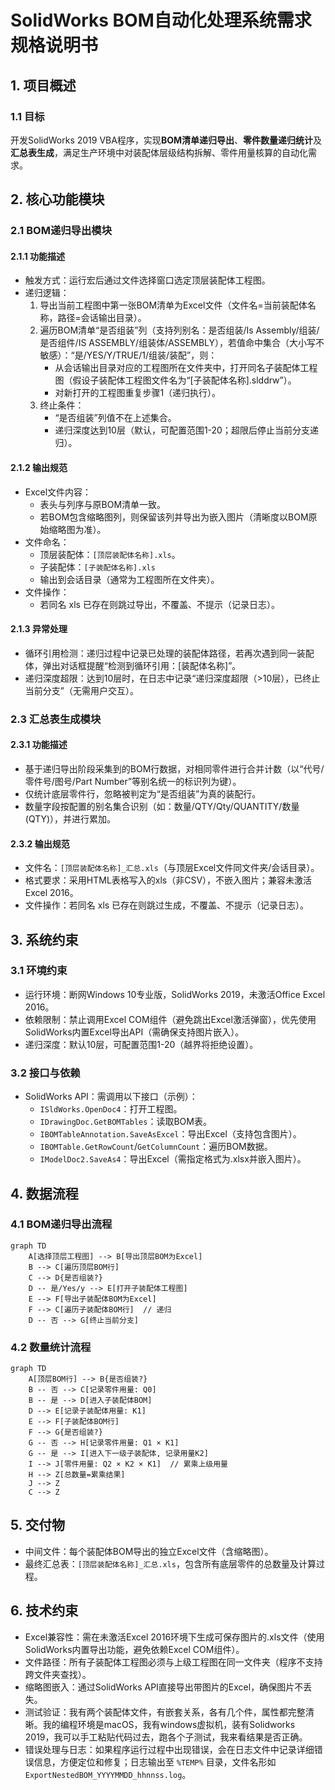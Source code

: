 # SolidWorks BOM自动化处理系统需求规格说明书


## 1. 项目概述

### 1.1 目标

开发SolidWorks 2019 VBA程序，实现**BOM清单递归导出**、**零件数量递归统计**及**汇总表生成**，满足生产环境中对装配体层级结构拆解、零件用量核算的自动化需求。


## 2. 核心功能模块

### 2.1 BOM递归导出模块

#### 2.1.1 功能描述

- 触发方式：运行宏后通过文件选择窗口选定顶层装配体工程图。
- 递归逻辑：
  1. 导出当前工程图中第一张BOM清单为Excel文件（文件名=当前装配体名称，路径=会话输出目录）。
  2. 遍历BOM清单“是否组装”列（支持列别名：是否组装/Is Assembly/组装/是否组件/IS ASSEMBLY/组装体/ASSEMBLY），若值命中集合（大小写不敏感）：“是/YES/Y/TRUE/1/组装/装配”，则：
     - 从会话输出目录对应的工程图所在文件夹中，打开同名子装配体工程图（假设子装配体工程图文件名为“[子装配体名称].slddrw”）。
     - 对新打开的工程图重复步骤1（递归执行）。
  3. 终止条件：
     - “是否组装”列值不在上述集合。
     - 递归深度达到10层（默认，可配置范围1-20；超限后停止当前分支递归）。

#### 2.1.2 输出规范

- Excel文件内容：
  - 表头与列序与原BOM清单一致。
  - 若BOM包含缩略图列，则保留该列并导出为嵌入图片（清晰度以BOM原始缩略图为准）。
- 文件命名：
  - 顶层装配体：`[顶层装配体名称].xls`。
  - 子装配体：`[子装配体名称].xls`
  - 输出到会话目录（通常为工程图所在文件夹）。
- 文件操作：
  - 若同名 xls 已存在则跳过导出，不覆盖、不提示（记录日志）。

#### 2.1.3 异常处理

- 循环引用检测：递归过程中记录已处理的装配体路径，若再次遇到同一装配体，弹出对话框提醒“检测到循环引用：[装配体名称]”。
- 递归深度超限：达到10层时，在日志中记录“递归深度超限（>10层），已终止当前分支”（无需用户交互）。

### 2.3 汇总表生成模块

#### 2.3.1 功能描述

- 基于递归导出阶段采集到的BOM行数据，对相同零件进行合并计数（以“代号/零件号/图号/Part Number”等别名统一的标识列为键）。
- 仅统计底层零件行，忽略被判定为“是否组装”为真的装配行。
- 数量字段按配置的别名集合识别（如：数量/QTY/Qty/QUANTITY/数量(QTY)），并进行累加。

#### 2.3.2 输出规范

- 文件名：`[顶层装配体名称]_汇总.xls`（与顶层Excel文件同文件夹/会话目录）。
- 格式要求：采用HTML表格写入的xls（非CSV），不嵌入图片；兼容未激活Excel 2016。
- 文件操作：若同名 xls 已存在则跳过生成，不覆盖、不提示（记录日志）。

## 3. 系统约束

### 3.1 环境约束

- 运行环境：断网Windows 10专业版，SolidWorks 2019，未激活Office Excel 2016。
- 依赖限制：禁止调用Excel COM组件（避免跳出Excel激活弹窗），优先使用SolidWorks内置Excel导出API（需确保支持图片嵌入）。
- 递归深度：默认10层，可配置范围1-20（越界将拒绝设置）。

### 3.2 接口与依赖

- SolidWorks API：需调用以下接口（示例）：
  - `ISldWorks.OpenDoc4`：打开工程图。
  - `IDrawingDoc.GetBOMTables`：读取BOM表。
  - `IBOMTableAnnotation.SaveAsExcel`：导出Excel（支持包含图片）。
  - `IBOMTable.GetRowCount`/`GetColumnCount`：遍历BOM数据。
  - `IModelDoc2.SaveAs4`：导出Excel（需指定格式为.xlsx并嵌入图片）。


## 4. 数据流程

### 4.1 BOM递归导出流程

```mermaid
graph TD
    A[选择顶层工程图] --> B[导出顶层BOM为Excel]
    B --> C[遍历顶层BOM行]
    C --> D{是否组装?}
    D -- 是/Yes/y --> E[打开子装配体工程图]
    E --> F[导出子装配体BOM为Excel]
    F --> C[遍历子装配体BOM行]  // 递归
    D -- 否 --> G[终止当前分支]
```


### 4.2 数量统计流程

```mermaid
graph TD
    A[顶层BOM行] --> B{是否组装?}
    B -- 否 --> C[记录零件用量: Q0]
    B -- 是 --> D[进入子装配体BOM]
    D --> E[记录子装配体用量: K1]
    E --> F[子装配体BOM行]
    F --> G{是否组装?}
    G -- 否 --> H[记录零件用量: Q1 × K1]
    G -- 是 --> I[进入下一级子装配体, 记录用量K2]
    I --> J[零件用量: Q2 × K2 × K1]  // 累乘上级用量
    H --> Z[总数量=累乘结果]
    J --> Z
    C --> Z
```


## 5. 交付物

- 中间文件：每个装配体BOM导出的独立Excel文件（含缩略图）。
- 最终汇总表：`[顶层装配体名称]_汇总.xls`，包含所有底层零件的总数量及计算过程。

## 6. 技术约束

- Excel兼容性：需在未激活Excel 2016环境下生成可保存图片的.xls文件（使用SolidWorks内置导出功能，避免依赖Excel COM组件）。
- 文件路径：所有子装配体工程图必须与上级工程图在同一文件夹（程序不支持跨文件夹查找）。
- 缩略图嵌入：通过SolidWorks API直接导出带图片的Excel，确保图片不丢失。
- 测试验证：我有两个装配体文件，有嵌套关系，各有几个件，属性都完整清晰。我的编程环境是macOS，我有windows虚拟机，装有Solidworks 2019，我可以手工粘贴代码过去，跑各个子测试，我来看结果是否正确。
- 错误处理与日志：如果程序运行过程中出现错误，会在日志文件中记录详细错误信息，方便定位和修复；日志输出至 `%TEMP%` 目录，文件名形如 `ExportNestedBOM_YYYYMMDD_hhnnss.log`。
